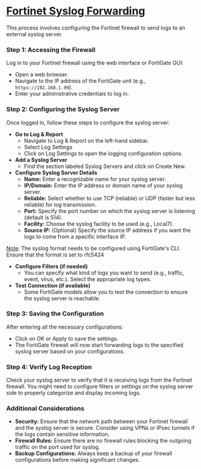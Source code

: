 # [Fortinet Syslog Forwarding](https://help.fortinet.com/fa/faz50hlp/56/5-6-1/FMG-FAZ/2400_System_Settings/1600_Log%20Forwarding/0400_Configuring.htm)
This process involves configuring the Fortinet firewall to send logs to an external syslog server.

### Step 1: Accessing the Firewall
Log in to your Fortinet firewall using the web interface or FortiGate GUI:
- Open a web browser.
- Navigate to the IP address of the FortiGate unit (e.g., `https://192.168.1.99`).
- Enter your administrative credentials to log in.

### Step 2: Configuring the Syslog Server
Once logged in, follow these steps to configure the syslog server:
- **Go to Log & Report**
  - Navigate to Log & Report on the left-hand sidebar.
  - Select Log Settings
  - Click on Log Settings to open the logging configuration options.
- **Add a Syslog Server**
  - Find the section labeled Syslog Servers and click on Create New.
- **Configure Syslog Server Details**
  - **Name:** Enter a recognizable name for your syslog server.
  - **IP/Domain:** Enter the IP address or domain name of your syslog server.
  - **Reliable:** Select whether to use TCP (reliable) or UDP (faster but less reliable) for log transmission.
  - **Port:** Specify the port number on which the syslog server is listening (default is 514).
  - **Facility:** Choose the syslog facility to be used (e.g., Local7).
  - **Source IP:** (Optional) Specify the source IP address if you want the logs to come from a specific interface IP.
    
<u>Note</u>: The syslog format needs to be configured using FortiGate's CLI. Ensure that the format is set to rfc5424
- **Configure Filters (if needed)**
  - You can specify what kind of logs you want to send (e.g., traffic, event, virus, etc.). Select the appropriate log types.
- **Test Connection (if available)**
  - Some FortiGate models allow you to test the connection to ensure the syslog server is reachable.

### Step 3: Saving the Configuration
After entering all the necessary configurations:
- Click on OK or Apply to save the settings.
- The FortiGate firewall will now start forwarding logs to the specified syslog server based on your configurations.

### Step 4: Verify Log Reception
Check your syslog server to verify that it is receiving logs from the Fortinet firewall. You might need to configure filters or settings on the syslog server side to properly categorize and display incoming logs.

### Additional Considerations
- **Security:** Ensure that the network path between your Fortinet firewall and the syslog server is secure. Consider using VPNs or IPsec tunnels if the logs contain sensitive information.
- **Firewall Rules:** Ensure there are no firewall rules blocking the outgoing traffic on the port used for syslog.
- **Backup Configurations:** Always keep a backup of your firewall configurations before making significant changes.
